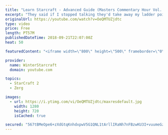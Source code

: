 ```yaml
---
title: "Learn Starcraft - Advanced Guide (Masters Commentary Hour Vol. 1)"
excerpt: "They said if I stopped talking they'd take away my ladder points. Next one I upload will have more terran/toss blame RNGesus."
originalUrl: https://youtube.com/watch?v=OeQMTUZjdtc
type: video
price: Free
length: PT57M
publishedDateTime: 2018-09-21T22:07:00Z
heat: 50

featuredContent: "<iframe width=\"800\" height=\"500\" frameborder=\"0\" src=\"https://www.youtube.com/embed/OeQMTUZjdtc\" allow=\"accelerometer; autoplay; encrypted-media; gyroscope; picture-in-picture\" allowfullscreen></iframe>"

provider:
  name: WinterStarcraft
  domain: youtube.com

topics:
  - StarCraft 2
  - Zerg

images:
  - url: https://i.ytimg.com/vi/OeQMTUZjdtc/maxresdefault.jpg
    width: 1280
    height: 720
    isCached: true

secured: "567tBMeOpe6+zXdGtqKnhdxpwV5G1QNL1tArllIRaNh7nFBzwKU3I+vuumeGzueXwwM8bsz6DO1Nb73elsQO0Vi2RQyzhtshZ3yKyk4cCeI0xDBXu84MWxCU3ZgisdFCixC2E83LmVwXL/ck8WO+diQYHEzzvsW7/CNcxb/tXFfXmfIGUdB5NAYFvcR0DjI0Yem3nHFrOvrZ13x8uBUazFD/h58o+w1UJTxZPmPqi0/XblL0IA3oRv2ukvb6S+Id23tMZwoYqKirbKihSZayoBH+M7LgSrplbIMFKm+8WzwGQygMNWck5dKG/o5bC4HaNK414XVUUhPuRB0/vEDzRONeA+R1jaQE4zkSuSSnb8wmcA8rjFwdwuHuTnYx1To4Lg17iMcgBTurL/MnkNvH6rT4e9CQAjOsGBtBFGO5A8w=;OeQwllQ8VHiBZalrS+qW0Q=="
---
```


